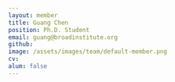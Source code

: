 ```yaml
---
layout: member
title: Guang Chen
position: Ph.D. Student
email: guang@broadinstitute.org
github: 
image: /assets/images/team/default-member.png
cv:
alum: false
---
```


